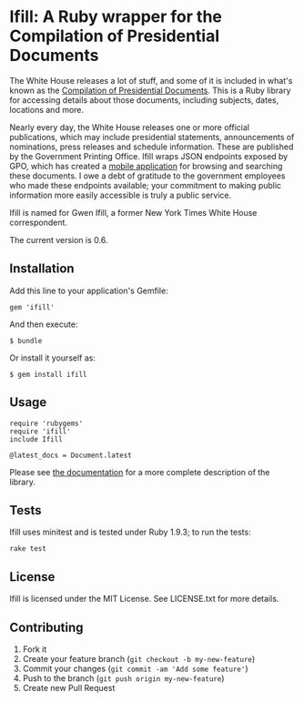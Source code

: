 # Ifill: A Ruby wrapper for the Compilation of Presidential Documents

The White House releases a lot of stuff, and some of it is included in what's known as the [Compilation of Presidential Documents](http://www.gpo.gov/fdsys/browse/collection.action?collectionCode=CPD). This is a Ruby library for accessing details about those documents, including subjects, dates, locations and more.

Nearly every day, the White House releases one or more official publications, which may include presidential statements, announcements of nominations, press releases and schedule information. These are published by the Government Printing Office. Ifill wraps JSON endpoints exposed by GPO, which has created a [mobile application](http://m.gpo.gov/dcpd) for browsing and searching these documents. I owe a debt of gratitude to the government employees who made these endpoints available; your commitment to making public information more easily accessible is truly a public service.

Ifill is named for Gwen Ifill, a former New York Times White House correspondent.

The current version is 0.6.

## Installation

Add this line to your application's Gemfile:

    gem 'ifill'

And then execute:

    $ bundle

Or install it yourself as:

    $ gem install ifill

## Usage

    require 'rubygems'
    require 'ifill'
    include Ifill
    
    @latest_docs = Document.latest
    
Please see [the documentation](http://dwillis.github.com/ifill/) for a more complete description of the library.

## Tests

Ifill uses minitest and is tested under Ruby 1.9.3; to run the tests:
  
    rake test

## License

Ifill is licensed under the MIT License. See LICENSE.txt for more details.

## Contributing

1. Fork it
2. Create your feature branch (`git checkout -b my-new-feature`)
3. Commit your changes (`git commit -am 'Add some feature'`)
4. Push to the branch (`git push origin my-new-feature`)
5. Create new Pull Request
